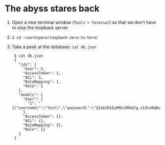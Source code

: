 # The abyss stares back

1. Open a new terminal window \(`Tools > Terminal`\) so that we don't have to stop the loopback server.
2. `$ cd ~/workspace/loopback-zero-to-hero/`
3. Take a peek at the database: `cat db.json`

   ```text
    $ cat db.json
    {
      "ids": {
        "User": 2,
        "AccessToken": 1,
        "ACL": 1,
        "RoleMapping": 1,
        "Role": 1
      },
      "models": {
        "User": {
          "1": "{\"username\":\"test\",\"password\":\"$2a$10$Iy6R6/GRUq7g.xIZnx8qWuzkYuFR75XjIgSpdb6k3fmuC3w07u1Bq\",\"email\":\"test@test.com\",\"id\":1}"
        },
        "AccessToken": {},
        "ACL": {},
        "RoleMapping": {},
        "Role": {}
      }
    }
   ```

